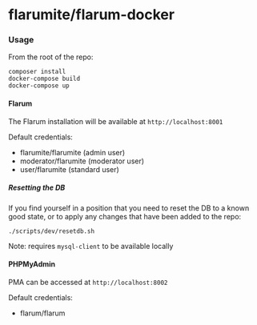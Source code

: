 # flarumite/flarum-docker

### Usage

From the root of the repo:

```
composer install
docker-compose build
docker-compose up
```

#### Flarum
The Flarum installation will be available at `http://localhost:8001`

Default credentials:
- flarumite/flarumite (admin user)
- moderator/flarumite (moderator user)
- user/flarumite (standard user)

##### Resetting the DB
If you find yourself in a position that you need to reset the DB to a known good state, or to apply any changes that have been added to the repo:
```
./scripts/dev/resetdb.sh
```
Note: requires `mysql-client` to be available locally

#### PHPMyAdmin
PMA can be accessed at `http://localhost:8002`

Default credentials:
- flarum/flarum
